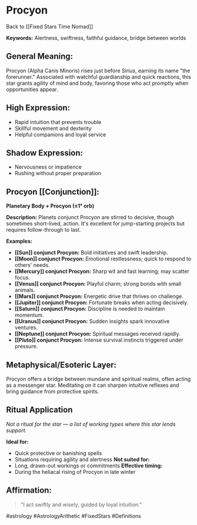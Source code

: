 # Procyon

Back to [[Fixed Stars Time Nomad]]

**Keywords:** Alertness, swiftness, faithful guidance, bridge between worlds

## General Meaning:
Procyon (Alpha Canis Minoris) rises just before Sirius, earning its name "the forerunner." Associated with watchful guardianship and quick reactions, this star grants agility of mind and body, favoring those who act promptly when opportunities appear.

## High Expression:
- Rapid intuition that prevents trouble
- Skillful movement and dexterity
- Helpful companions and loyal service

## Shadow Expression:
- Nervousness or impatience
- Rushing without proper preparation

## Procyon [[Conjunction]]:

**Planetary Body + Procyon (≤1° orb)**

**Description:**
Planets conjunct Procyon are stirred to decisive, though sometimes short-lived, action. It's excellent for jump-starting projects but requires follow-through to last.

**Examples:**
- **[[Sun]] conjunct Procyon:** Bold initiatives and swift leadership.
- **[[Moon]] conjunct Procyon:** Emotional restlessness; quick to respond to others' needs.
- **[[Mercury]] conjunct Procyon:** Sharp wit and fast learning; may scatter focus.
- **[[Venus]] conjunct Procyon:** Playful charm; strong bonds with small animals.
- **[[Mars]] conjunct Procyon:** Energetic drive that thrives on challenge.
- **[[Jupiter]] conjunct Procyon:** Fortunate breaks when acting decisively.
- **[[Saturn]] conjunct Procyon:** Discipline is needed to maintain momentum.
- **[[Uranus]] conjunct Procyon:** Sudden insights spark innovative ventures.
- **[[Neptune]] conjunct Procyon:** Spiritual messages received rapidly.
- **[[Pluto]] conjunct Procyon:** Intense survival instincts triggered under pressure.

## Metaphysical/Esoteric Layer:
Procyon offers a bridge between mundane and spiritual realms, often acting as a messenger star. Meditating on it can sharpen intuitive reflexes and bring guidance from protective spirits.

## Ritual Application
*Not a ritual for the star — a list of working types where this star lends support.*

**Ideal for:**
- Quick protective or banishing spells
- Situations requiring agility and alertness
**Not suited for:**
- Long, drawn-out workings or commitments
**Effective timing:**
- During the heliacal rising of Procyon in late winter

## Affirmation:

> "I act swiftly and wisely, guided by loyal intuition."


#astrology #AstrologyArithetic #FixedStars #Definitions
